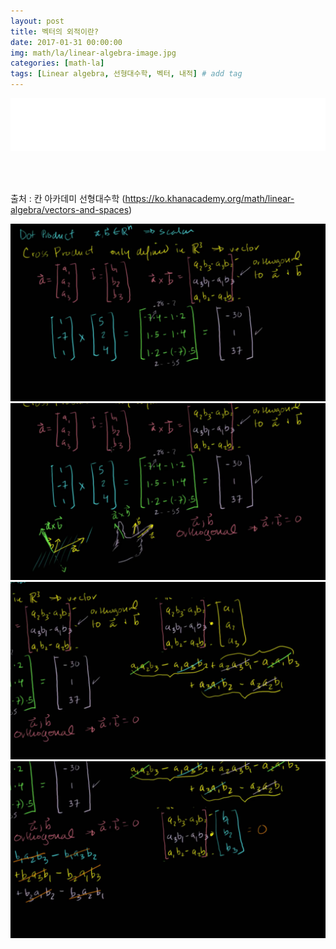 ```yaml
---
layout: post
title: 벡터의 외적이란?
date: 2017-01-31 00:00:00
img: math/la/linear-algebra-image.jpg
categories: [math-la] 
tags: [Linear algebra, 선형대수학, 벡터, 내적] # add tag
---
```


<iframe src="//partners.coupang.com/cdn/redirect?url=customjs%2Faffiliate%2Fsearch-bar%2F0.0.3%2Flogo-01.html%3FtrackingCode%3DAF1042200" width="100%" height="85" frameborder="0" scrolling="no"></iframe>

<br><br>

출처 : 칸 아카데미 선형대수학 (https://ko.khanacademy.org/math/linear-algebra/vectors-and-spaces)

<img src="../assets/img/math/la/cross product/1.png" alt="Drawing" style="width: 600px;"/>

<img src="../assets/img/math/la/cross product/2.png" alt="Drawing" style="width: 600px;"/>

<img src="../assets/img/math/la/cross product/3.png" alt="Drawing" style="width: 600px;"/>

<img src="../assets/img/math/la/cross product/4.png" alt="Drawing" style="width: 600px;"/>

